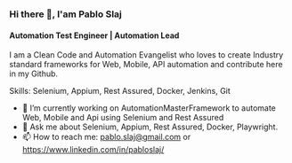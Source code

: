### Hi there 👋, I'am Pablo Slaj
#### Automation Test Engineer | Automation Lead
I am a Clean Code and Automation Evangelist who loves to create Industry standard frameworks for Web, Mobile, API automation and contribute here in my Github. 

Skills: Selenium, Appium, Rest Assured, Docker, Jenkins, Git

- 🔭 I’m currently working on AutomationMasterFramework to automate Web, Mobile and Api using Selenium and Rest Assured
- 💬 Ask me about Selenium, Appium, Rest Assured, Docker, Playwright.  
- 📫 How to reach me: pablo.slaj@gmail.com or https://www.linkedin.com/in/pabloslaj/
